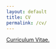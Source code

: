 ```yaml
---
layout: default
title: CV
permalink: /cv/
---
```


<a href="https://raw.githubusercontent.com/mariosorianojr/about/232401914c37a7ce8f45a01d3d8a9b3efa607525/cv/Soriano_CV_042021.pdf" target="_blank">Curriculum Vitae.</a>